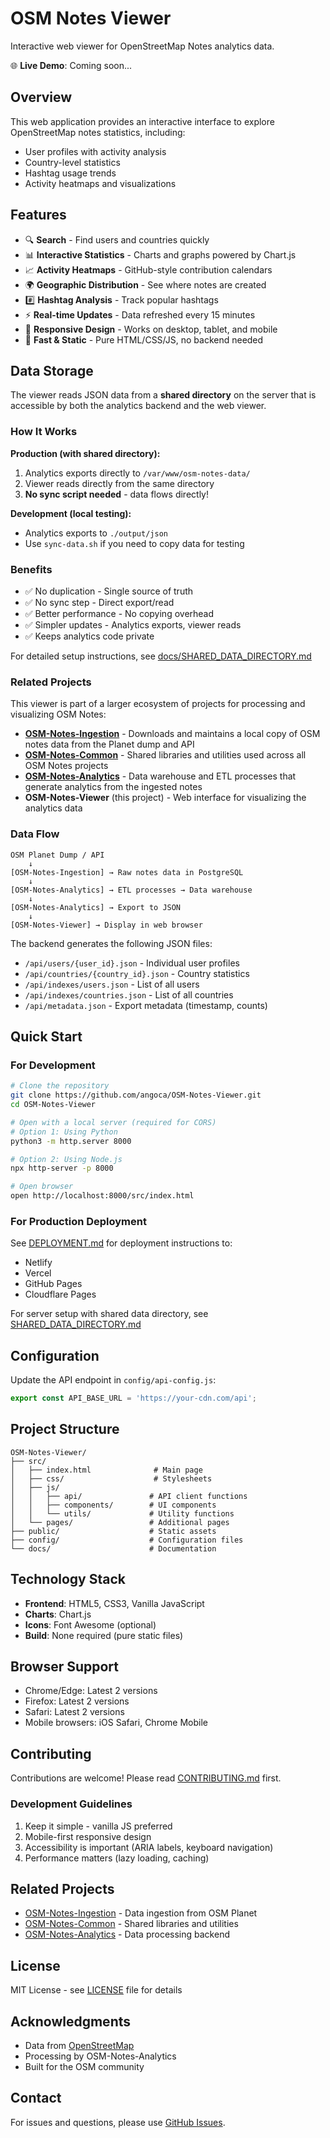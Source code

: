 # OSM Notes Viewer

Interactive web viewer for OpenStreetMap Notes analytics data.

🌐 **Live Demo**: Coming soon...

## Overview

This web application provides an interactive interface to explore OpenStreetMap notes statistics, including:
- User profiles with activity analysis
- Country-level statistics
- Hashtag usage trends
- Activity heatmaps and visualizations

## Features

- 🔍 **Search** - Find users and countries quickly
- 📊 **Interactive Statistics** - Charts and graphs powered by Chart.js
- 📈 **Activity Heatmaps** - GitHub-style contribution calendars
- 🌍 **Geographic Distribution** - See where notes are created
- #️⃣ **Hashtag Analysis** - Track popular hashtags
- ⚡ **Real-time Updates** - Data refreshed every 15 minutes
- 📱 **Responsive Design** - Works on desktop, tablet, and mobile
- 🚀 **Fast & Static** - Pure HTML/CSS/JS, no backend needed

## Data Storage

The viewer reads JSON data from a **shared directory** on the server that is accessible by both the analytics backend and the web viewer.

### How It Works

**Production (with shared directory):**
1. Analytics exports directly to `/var/www/osm-notes-data/`
2. Viewer reads directly from the same directory
3. **No sync script needed** - data flows directly!

**Development (local testing):**
- Analytics exports to `./output/json`
- Use `sync-data.sh` if you need to copy data for testing

### Benefits

- ✅ No duplication - Single source of truth
- ✅ No sync step - Direct export/read
- ✅ Better performance - No copying overhead
- ✅ Simpler updates - Analytics exports, viewer reads
- ✅ Keeps analytics code private

For detailed setup instructions, see [docs/SHARED_DATA_DIRECTORY.md](docs/SHARED_DATA_DIRECTORY.md)

### Related Projects

This viewer is part of a larger ecosystem of projects for processing and visualizing OSM Notes:

- **[OSM-Notes-Ingestion](https://github.com/OSMLatam/OSM-Notes-Ingestion)** - Downloads and maintains a local copy of OSM notes data from the Planet dump and API
- **[OSM-Notes-Common](https://github.com/OSMLatam/OSM-Notes-Common)** - Shared libraries and utilities used across all OSM Notes projects
- **[OSM-Notes-Analytics](https://github.com/angoca/OSM-Notes-Analytics)** - Data warehouse and ETL processes that generate analytics from the ingested notes
- **OSM-Notes-Viewer** (this project) - Web interface for visualizing the analytics data

### Data Flow

```
OSM Planet Dump / API
    ↓
[OSM-Notes-Ingestion] → Raw notes data in PostgreSQL
    ↓
[OSM-Notes-Analytics] → ETL processes → Data warehouse
    ↓
[OSM-Notes-Analytics] → Export to JSON
    ↓
[OSM-Notes-Viewer] → Display in web browser
```

The backend generates the following JSON files:
- `/api/users/{user_id}.json` - Individual user profiles
- `/api/countries/{country_id}.json` - Country statistics
- `/api/indexes/users.json` - List of all users
- `/api/indexes/countries.json` - List of all countries
- `/api/metadata.json` - Export metadata (timestamp, counts)

## Quick Start

### For Development

```bash
# Clone the repository
git clone https://github.com/angoca/OSM-Notes-Viewer.git
cd OSM-Notes-Viewer

# Open with a local server (required for CORS)
# Option 1: Using Python
python3 -m http.server 8000

# Option 2: Using Node.js
npx http-server -p 8000

# Open browser
open http://localhost:8000/src/index.html
```

### For Production Deployment

See [DEPLOYMENT.md](docs/DEPLOYMENT.md) for deployment instructions to:
- Netlify
- Vercel
- GitHub Pages
- Cloudflare Pages

For server setup with shared data directory, see [SHARED_DATA_DIRECTORY.md](docs/SHARED_DATA_DIRECTORY.md)

## Configuration

Update the API endpoint in `config/api-config.js`:

```javascript
export const API_BASE_URL = 'https://your-cdn.com/api';
```

## Project Structure

```
OSM-Notes-Viewer/
├── src/
│   ├── index.html              # Main page
│   ├── css/                    # Stylesheets
│   ├── js/
│   │   ├── api/               # API client functions
│   │   ├── components/        # UI components
│   │   └── utils/             # Utility functions
│   └── pages/                 # Additional pages
├── public/                    # Static assets
├── config/                    # Configuration files
└── docs/                      # Documentation
```

## Technology Stack

- **Frontend**: HTML5, CSS3, Vanilla JavaScript
- **Charts**: Chart.js
- **Icons**: Font Awesome (optional)
- **Build**: None required (pure static files)

## Browser Support

- Chrome/Edge: Latest 2 versions
- Firefox: Latest 2 versions
- Safari: Latest 2 versions
- Mobile browsers: iOS Safari, Chrome Mobile

## Contributing

Contributions are welcome! Please read [CONTRIBUTING.md](docs/CONTRIBUTING.md) first.

### Development Guidelines

1. Keep it simple - vanilla JS preferred
2. Mobile-first responsive design
3. Accessibility is important (ARIA labels, keyboard navigation)
4. Performance matters (lazy loading, caching)

## Related Projects

- [OSM-Notes-Ingestion](https://github.com/OSMLatam/OSM-Notes-Ingestion) - Data ingestion from OSM Planet
- [OSM-Notes-Common](https://github.com/OSMLatam/OSM-Notes-Common) - Shared libraries and utilities
- [OSM-Notes-Analytics](https://github.com/angoca/OSM-Notes-Analytics) - Data processing backend

## License

MIT License - see [LICENSE](LICENSE) file for details

## Acknowledgments

- Data from [OpenStreetMap](https://www.openstreetmap.org/)
- Processing by OSM-Notes-Analytics
- Built for the OSM community

## Contact

For issues and questions, please use [GitHub Issues](https://github.com/angoca/OSM-Notes-Viewer/issues).
